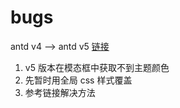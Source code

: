 # bugs

antd v4 --> antd v5 [链接](https://juejin.cn/post/7171103503819997220)

1. v5 版本在模态框中获取不到主题颜色
2. 先暂时用全局 css 样式覆盖
3. 参考链接解决方法